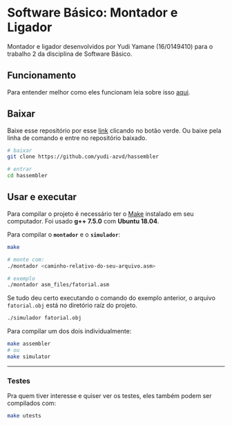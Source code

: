 # Software Básico: Montador e Ligador
Montador e ligador desenvolvidos por Yudi Yamane (16/0149410) para o trabalho 2
da disciplina de Software Básico.

## Funcionamento
Para entender melhor como eles funcionam leia sobre isso [aqui](./explicação.md).

## Baixar
Baixe esse repositório por esse [link](https://github.com/yudi-azvd/hassembler) 
clicando no botão verde. Ou baixe pela linha de comando e entre no repositório 
baixado.

```sh
# baixar
git clone https://github.com/yudi-azvd/hassembler

# entrar
cd hassembler
```

## Usar e executar
Para compilar o projeto é necessário ter o [Make](https://www.gnu.org/software/make/) 
instalado em seu computador. Foi usado **g++ 7.5.0** com **Ubuntu 18.04**.

Para compilar o **`montador`** e o **`simulador`**:

```sh
make

# monte com:
./montador <caminho-relativo-do-seu-arquivo.asm>

# exemplo
./montador asm_files/fatorial.asm
```

Se tudo deu certo executando o comando do exemplo anterior,
 o arquivo `fatorial.obj` está no diretório raíz do projeto.

```sh
./simulador fatorial.obj
```

Para compilar um dos dois individualmente:

```sh
make assembler
# ou
make simulator
```

---

### Testes
Pra quem tiver interesse e quiser ver os testes, eles também podem ser 
compilados com:

```sh
make utests
```
